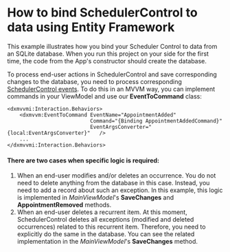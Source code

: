 # How to bind SchedulerControl to data using Entity Framework

This example illustrates how you bind your Scheduler Control to data from an SQLite database. When you run this project on your side for the first time, the code from the App's constructor should create the database.

To process end-user actions in SchedulerControl and save corresponding changes to the database, you need to process corresponding [SchedulerControl events]([https://docs.devexpress.com/Win10Apps/DevExpress.UI.Xaml.Scheduler.SchedulerControl._events](https://docs.devexpress.com/Win10Apps/DevExpress.UI.Xaml.Scheduler.SchedulerControl._events)). To do this in an MVVM way, you can implement commands in your ViewModel and use our **EventToCommand** class:

````xaml
<dxmvvmi:Interaction.Behaviors>
    <dxmvvm:EventToCommand EventName="AppointmentAdded" 
						   Command="{Binding AppointmentAddedCommand}"
		 				   EventArgsConverter="{local:EventArgsConverter}"   />
	...
</dxmvvmi:Interaction.Behaviors>
````

#### There are two cases when specific logic is required: 
1. When an end-user modifies and/or deletes an occurrence. You do not need to delete anything from the database in this case. Instead, you need to add a record about such an exception. In this example, this logic is implemented in *MainViewModel*'s **SaveChanges** and **AppointmentRemoved** methods.
2. When an end-user deletes a recurrent item. At this moment, SchedulerControl deletes all exceptions (modified and deleted occurrences) related to this recurrent item. Therefore, you need to explicitly do the same in the database. You can see the related implementation in the *MainViewModel*'s **SaveChanges** method. 